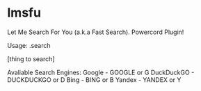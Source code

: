 # lmsfu
Let Me Search For You (a.k.a Fast Search). Powercord Plugin!

Usage:
.search <search engine> [thing to search]

Avaliable Search Engines:
Google - GOOGLE or G
DuckDuckGO - DUCKDUCKGO or D
Bing - BING or B
Yandex - YANDEX or Y
